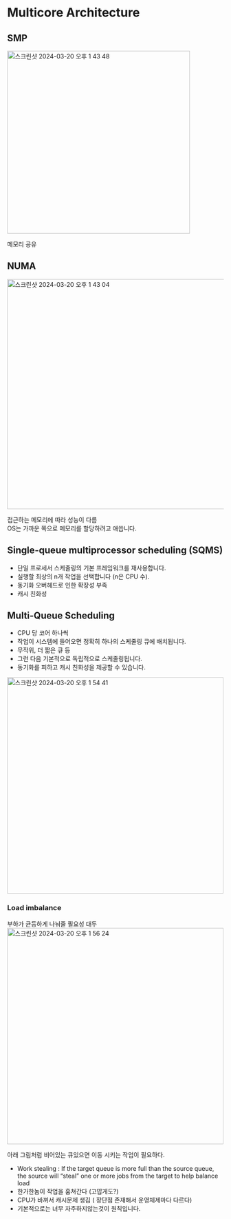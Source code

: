 # Multicore Architecture

## SMP
<img width="425" alt="스크린샷 2024-03-20 오후 1 43 48" src="https://github.com/Mouon/OS/assets/137624597/63ad91cc-a540-43bb-9b04-744dca21e0a5">

메모리 공유

## NUMA
<img width="535" alt="스크린샷 2024-03-20 오후 1 43 04" src="https://github.com/Mouon/OS/assets/137624597/dcb196a1-26b6-42d0-bae5-10fc9423e7d2">

접근하는 메모리에 따라 성능이 다름  
OS는 가까운 쪽으로 메모리를 할당하려고 애씁니다.

## Single-queue multiprocessor scheduling (SQMS)
- 단일 프로세서 스케줄링의 기본 프레임워크를 재사용합니다.
- 실행할 최상의 n개 작업을 선택합니다 (n은 CPU 수).
- 동기화 오버헤드로 인한 확장성 부족
- 캐시 친화성

## Multi-Queue Scheduling
- CPU 당 코어 하나씩
- 작업이 시스템에 들어오면 정확히 하나의 스케줄링 큐에 배치됩니다.
- 무작위, 더 짧은 큐 등
- 그런 다음 기본적으로 독립적으로 스케줄링됩니다.
- 동기화를 피하고 캐시 친화성을 제공할 수 있습니다.
<img width="503" alt="스크린샷 2024-03-20 오후 1 54 41" src="https://github.com/Mouon/OS/assets/137624597/ae7814fb-786b-4117-bce6-eb59e0cf3cf4">

### Load imbalance
부하가 균등하게 나눠줄 필요성 대두
<img width="503" alt="스크린샷 2024-03-20 오후 1 56 24" src="https://github.com/Mouon/OS/assets/137624597/2d26fb19-9469-4d1a-a0c0-08e54466b111">

아래 그림처럼 비어있는 큐있으면 이동 시키는 작업이 필요하다.

- Work stealing : If the target queue is more full than the source queue, the source will “steal” one or more jobs from the target to help balance load
- 한가한놈이 작업을 훔쳐간다 (고맙게도?)
- CPU가 바껴서 캐시문제 생김 ( 장단점 존재해서 운영체제마다 다르다)
- 기본적으로는 너무 자주하지않는것이 원칙입니다.






